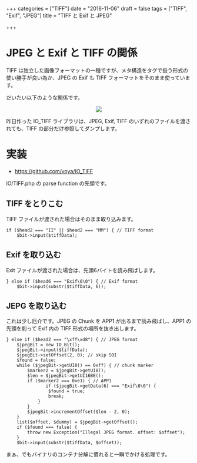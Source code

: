 +++
categories = ["TIFF"]
date = "2016-11-06"
draft = false
tags = ["TIFF", "Exif", "JPEG"]
title = "TIFF と Exif と JPEG"

+++

# JPEG と Exif と TIFF の関係

TIFF は独立した画像フォーマットの一種ですが、メタ構造をタグで扱う形式の使い勝手が良い為か、JPEG の Exif も TIFF フォーマットをそのまま使っています。

だいたい以下のような関係です。

<center> <img src="../figure01.png" /> </center>

昨日作った IO_TIFF ライブラリは、JPEG, Exif, TIFF のいずれのファイルを渡されても、TIFF の部分だけ参照してダンプします。

# 実装

- https://github.com/yoya/IO_TIFF

IO/TIFF.php の parse function の先頭です。

## TIFF をとりこむ

TIFF ファイルが渡された場合はそのまま取り込みます。

```
if ($head2 === "II" || $head2 === "MM") { // TIFF format
    $bit->input($tiffData);
```

## Exif を取り込む

Exit ファイルが渡された場合は、先頭6バイトを読み飛ばします。

```
} else if ($head6 === "Exif\0\0") { // Exif format
    $bit->input(substr($tiffData, 6));
```

## JEPG を取り込む

これは少し厄介です。JPEG の Chunk を APP1 が出るまで読み飛ばし、APP1 の先頭を削って Exif 内の TIFF 形式の場所を抜き出します。

```
} else if ($head2 === "\xff\xd8") { // JPEG format
    $jpegBit = new IO_Bit();
    $jpegBit->input($tiffData);
    $jpegBit->setOffset(2, 0); // skip SOI
    $found = false;
    while ($jpegBit->getUI8() == 0xff) { // chunk marker
        $marker2 = $jpegBit->getUI8();
        $len = $jpegBit->getUI16BE();
        if ($marker2 === 0xe1) { // APP1
               if ($jpegBit->getData(6) === "Exif\0\0") {
                $found = true;
                break;
            }
        }
        $jpegBit->incrementOffset($len - 2, 0);
    }
    list($offset, $dummy) = $jpegBit->getOffset();
    if ($found === false) {
        throw new Exception("Illegal JPEG format. offset: $offset");
    }
    $bit->input(substr($tiffData, $offset));
```

まぁ、でもバイナリのコンテナ分解に慣れると一瞬でかける処理です。
